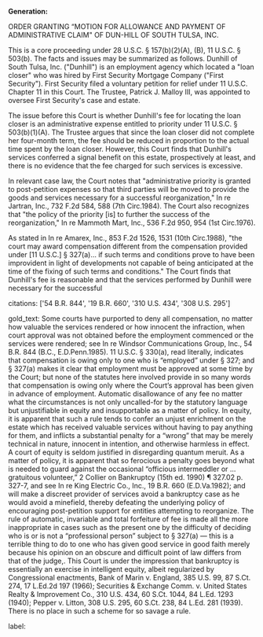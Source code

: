 **Generation:**

 <answer>
ORDER GRANTING “MOTION FOR ALLOWANCE AND PAYMENT OF ADMINISTRATIVE CLAIM" OF DUN-HILL OF SOUTH TULSA, INC.

This is a core proceeding under 28 U.S.C. § 157(b)(2)(A), (B), 11 U.S.C. § 503(b). The facts and issues may be summarized as follows. Dunhill of South Tulsa, Inc. ("Dunhill") is an employment agency which located a "loan closer" who was hired by First Security Mortgage Company ("First Security"). First Security filed a voluntary petition for relief under 11 U.S.C. Chapter 11 in this Court. The Trustee, Patrick J. Malloy III, was appointed to oversee First Security's case and estate.

The issue before this Court is whether Dunhill's fee for locating the loan closer is an administrative expense entitled to priority under 11 U.S.C. § 503(b)(1)(A). The Trustee argues that since the loan closer did not complete her four-month term, the fee should be reduced in proportion to the actual time spent by the loan closer. However, this Court finds that Dunhill's services conferred a signal benefit on this estate, prospectively at least, and there is no evidence that the fee charged for such services is excessive.

In relevant case law, the Court notes that "administrative priority is granted to post-petition expenses so that third parties will be moved to provide the goods and services necessary for a successful reorganization," In re Jartran, Inc., 732 F.2d 584, 588 (7th Circ.1984). The Court also recognizes that "the policy of the priority [is] to further the success of the reorganization," In re Mammoth Mart, Inc., 536 F.2d 950, 954 (1st Circ.1976).

As stated in In re Amarex, Inc., 853 F.2d 1526, 1531 (10th Circ.1988), "the court may award compensation different from the compensation provided under [11 U.S.C.] § 327(a)... if such terms and conditions prove to have been improvident in light of developments not capable of being anticipated at the time of the fixing of such terms and conditions." The Court finds that Dunhill's fee is reasonable and that the services performed by Dunhill were necessary for the successful

citations: ['54 B.R. 844', '19 B.R. 660', '310 U.S. 434', '308 U.S. 295']

gold_text: Some courts have purported to deny all compensation, no matter how valuable the services rendered or how innocent the infraction, when court approval was not obtained before the employment commenced or the services were rendered; see In re Windsor Communications Group, Inc., 54 B.R. 844 (B.C., E.D.Penn.1985). 11 U.S.C. § 330(a), read literally, indicates that compensation is owing only to one who is “employed” under § 327; and § 327(a) makes it clear that employment must be approved at some time by the Court; but none of the statutes here involved provide in so many words that compensation is owing only where the Court’s approval has been given in advance of employment. Automatic disallowance of any fee no matter what the circumstances is not only uncalled-for by the statutory language but unjustifiable in equity and insupportable as a matter of policy. In equity, it is apparent that such a rule tends to confer an unjust enrichment on the estate which has received valuable services without having to pay anything for them, and inflicts a substantial penalty for a “wrong” that may be merely technical in nature, innocent in intention, and otherwise harmless in effect. A court of equity is seldom justified in disregarding quantum meruit. As a matter of policy, it is apparent that so ferocious a penalty goes beyond what is needed to guard against the occasional “officious intermeddler or ... gratuitous volunteer,” 2 Collier on Bankruptcy (15th ed. 1990) ¶ 327.02 p. 327-7, and see In re King Electric Co., Inc., 19 B.R. 660 (E.D.Va.1982); and will make a discreet provider of services avoid a bankruptcy case as he would avoid a minefield, thereby defeating the underlying policy of encouraging post-petition support for entities attempting to reorganize. The rule of automatic, invariable and total forfeiture of fee is made all the more inappropriate in cases such as the present one by the difficulty of deciding who is or is not a “professional person” subject to § 327(a) — this is a terrible thing to do to one who has given good service in good faith merely because his opinion on an obscure and difficult point of law differs from that of the judge,. This Court is under the impression that bankruptcy is essentially an exercise in intelligent equity, albeit regularized by Congressional enactments, Bank of Marin v. England, 385 U.S. 99, 87 S.Ct. 274, 17 L.Ed.2d 197 (1966); Securities & Exchange Comm. v. United States Realty & Improvement Co., 310 U.S. 434, 60 S.Ct. 1044, 84 L.Ed. 1293 (1940); Pepper v. Litton, 308 U.S. 295, 60 S.Ct. 238, 84 L.Ed. 281 (1939). There is no place in such a scheme for so savage a rule.

label: 
